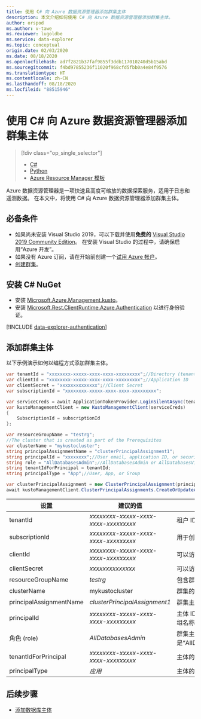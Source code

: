 ```yaml
---
title: 使用 C# 向 Azure 数据资源管理器添加群集主体
description: 本文介绍如何使用 C# 向 Azure 数据资源管理器添加群集主体。
author: orspod
ms.author: v-tawe
ms.reviewer: lugoldbe
ms.service: data-explorer
ms.topic: conceptual
origin.date: 02/03/2020
ms.date: 08/18/2020
ms.openlocfilehash: ad7f2821b37faf9855f3ddb117010240d5b15abd
ms.sourcegitcommit: f4bd97855236f11020f968cfd5fbb0a4e84f9576
ms.translationtype: HT
ms.contentlocale: zh-CN
ms.lasthandoff: 08/18/2020
ms.locfileid: "88515946"
---
```

# <a name="add-cluster-principals-for-azure-data-explorer-by-using-c"></a>使用 C# 向 Azure 数据资源管理器添加群集主体

> [!div class="op_single_selector"]
> * [C#](cluster-principal-csharp.md)
> * [Python](cluster-principal-python.md)
> * [Azure Resource Manager 模板](cluster-principal-resource-manager.md)

Azure 数据资源管理器是一项快速且高度可缩放的数据探索服务，适用于日志和遥测数据。 在本文中，将使用 C# 向 Azure 数据资源管理器添加群集主体。

## <a name="prerequisites"></a>必备条件

* 如果尚未安装 Visual Studio 2019，可以下载并使用**免费的** [Visual Studio 2019 Community Edition](https://www.visualstudio.com/downloads/)。 在安装 Visual Studio 的过程中，请确保启用“Azure 开发”。 
* 如果没有 Azure 订阅，请在开始前创建一个[试用 Azure 帐户](https://www.azure.cn/pricing/1rmb-trial/)。
* [创建群集](create-cluster-database-csharp.md)。

## <a name="install-c-nuget"></a>安装 C# NuGet

* 安装 [Microsoft.Azure.Management.kusto](https://www.nuget.org/packages/Microsoft.Azure.Management.Kusto/)。
* 安装 [Microsoft.Rest.ClientRuntime.Azure.Authentication](https://www.nuget.org/packages/Microsoft.Rest.ClientRuntime.Azure.Authentication) 以进行身份验证。

[!INCLUDE [data-explorer-authentication](includes/data-explorer-authentication.md)]

## <a name="add-a-cluster-principal"></a>添加群集主体

以下示例演示如何以编程方式添加群集主体。

```csharp
var tenantId = "xxxxxxxx-xxxxx-xxxx-xxxx-xxxxxxxxx";//Directory (tenant) ID
var clientId = "xxxxxxxx-xxxxx-xxxx-xxxx-xxxxxxxxx";//Application ID
var clientSecret = "xxxxxxxxxxxxxx";//Client Secret
var subscriptionId = "xxxxxxxx-xxxxx-xxxx-xxxx-xxxxxxxxx";

var serviceCreds = await ApplicationTokenProvider.LoginSilentAsync(tenantId, clientId, clientSecret);
var kustoManagementClient = new KustoManagementClient(serviceCreds)
{
    SubscriptionId = subscriptionId
};

var resourceGroupName = "testrg";
//The cluster that is created as part of the Prerequisites
var clusterName = "mykustocluster";
string principalAssignmentName = "clusterPrincipalAssignment1";
string principalId = "xxxxxxxx";//User email, application ID, or security group name
string role = "AllDatabasesAdmin";//AllDatabasesAdmin or AllDatabasesViewer
string tenantIdForPrincipal = tenantId;
string principalType = "App";//User, App, or Group

var clusterPrincipalAssignment = new ClusterPrincipalAssignment(principalId, role, principalType, tenantId: tenantIdForPrincipal);
await kustoManagementClient.ClusterPrincipalAssignments.CreateOrUpdateAsync(resourceGroupName, clusterName, principalAssignmentName, clusterPrincipalAssignment);
```

|**设置** | **建议的值** | **字段说明**|
|---|---|---|
| tenantId | *xxxxxxxx-xxxxx-xxxx-xxxx-xxxxxxxxx* | 租户 ID。 也称为目录 ID。|
| subscriptionId | *xxxxxxxx-xxxxx-xxxx-xxxx-xxxxxxxxx* | 用于创建资源的订阅 ID。|
| clientId | *xxxxxxxx-xxxxx-xxxx-xxxx-xxxxxxxxx* | 可以访问租户中资源的应用程序的客户端 ID。|
| clientSecret | *xxxxxxxxxxxxxx* | 可以访问租户中资源的应用程序的客户端密码。 |
| resourceGroupName | *testrg* | 包含群集的资源组的名称。|
| clusterName | mykustocluster  | 群集的名称。|
| principalAssignmentName | *clusterPrincipalAssignment1* | 群集主体资源的名称。|
| principalId | *xxxxxxxx-xxxxx-xxxx-xxxx-xxxxxxxxx* | 主体 ID，可以是用户电子邮件、应用程序 ID 或安全组名称。|
| 角色 (role) | *AllDatabasesAdmin* | 群集主体的角色，可以是“AllDatabasesAdmin”或“AllDatabasesViewer”。|
| tenantIdForPrincipal | *xxxxxxxx-xxxxx-xxxx-xxxx-xxxxxxxxx* | 主体的租户 ID。|
| principalType | *应用* | 主体的类型，可以是“User”、“App”或“Group”|

## <a name="next-steps"></a>后续步骤

* [添加数据库主体](database-principal-csharp.md)
